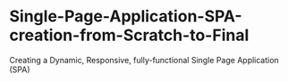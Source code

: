 # Single-Page-Application-SPA-creation-from-Scratch-to-Final
Creating a Dynamic, Responsive, fully-functional Single Page Application (SPA)
